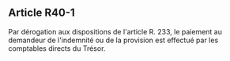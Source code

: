 Article R40-1
----
Par dérogation aux dispositions de l'article R. 233, le paiement au demandeur de
l'indemnité ou de la provision est effectué par les comptables directs du
Trésor.
